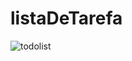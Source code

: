 # listaDeTarefa
![todolist](https://github.com/gustavolisboa10/listaDeTarefa/assets/114710706/3e68df01-5692-451f-986e-3d9e3aa6b1b4)
